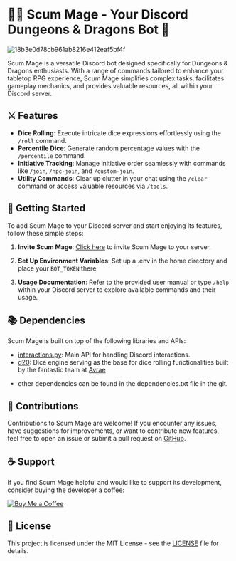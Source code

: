 # 🧙‍♂️ Scum Mage - Your Discord Dungeons & Dragons Bot 🎲

![18b3e0d78cb961ab8216e412eaf5bf4f](https://github.com/Skumbl/Scum_Mage_Bot/assets/111002282/095ed753-7e22-49fb-aee3-f2f6b518771e)

Scum Mage is a versatile Discord bot designed specifically for Dungeons & Dragons enthusiasts. With a range of commands tailored to enhance your tabletop RPG experience, Scum Mage simplifies complex tasks, facilitates gameplay mechanics, and provides valuable resources, all within your Discord server.

## ⚔️ Features

- **Dice Rolling**: Execute intricate dice expressions effortlessly using the `/roll` command.
- **Percentile Dice**: Generate random percentage values with the `/percentile` command.
- **Initiative Tracking**: Manage initiative order seamlessly with commands like `/join`, `/npc-join`, and `/custom-join`.
- **Utility Commands**: Clear up clutter in your chat using the `/clear` command or access valuable resources via `/tools`.
## 🚀 Getting Started

To add Scum Mage to your Discord server and start enjoying its features, follow these simple steps:

1. **Invite Scum Mage**: [Click here](https://discord.com/oauth2/authorize?client_id=YOUR_CLIENT_ID&permissions=YOUR_PERMISSIONS&scope=applications.commands%20bot) to invite Scum Mage to your server.

2. **Set Up Environment Variables**: Set up a .env in the home directory and place your `BOT_TOKEN` there

3. **Usage Documentation**: Refer to the provided user manual or type `/help` within your Discord server to explore available commands and their usage.

## 📚 Dependencies

Scum Mage is built on top of the following libraries and APIs:

- [interactions.py](https://interactions-py.github.io/interactions.py/): Main API for handling Discord interactions. 
- [d20](https://github.com/autoplectic/d20): Dice engine serving as the base for dice rolling functionalities built by the fantastic team at [Avrae](https://avrae.io/ "https://avrae.io/")
* other dependencies can be found in the dependencies.txt file in the git. 
## 🤝 Contributions

Contributions to Scum Mage are welcome! If you encounter any issues, have suggestions for improvements, or want to contribute new features, feel free to open an issue or submit a pull request on [GitHub](https://github.com/Skumbl/Scum_Mage_Bot).

## ☕️ Support

If you find Scum Mage helpful and would like to support its development, consider buying the developer a coffee:

[![Buy Me a Coffee](https://www.buymeacoffee.com/assets/img/custom_images/yellow_img.png)](https://www.buymeacoffee.com/scumble)

## 📝 License

This project is licensed under the MIT License - see the [LICENSE](LICENSE) file for details.
